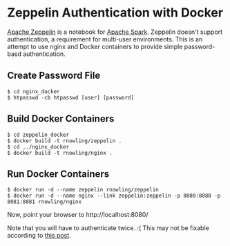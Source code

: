 Zeppelin Authentication with Docker
===================================

[Apache Zeppelin](https://zeppelin.incubator.apache.org/) is a notebook for [Apache Spark](http://spark.apache.org/).  Zeppelin doesn't support authentication, a requirement for multi-user environments.  This is an attempt to use nginx and Docker containers to provide simple password-basd authentication.

Create Password File
--------------------

    $ cd nginx_docker
    $ htpasswd -cb htpasswd [user] [password]

Build Docker Containers
-----------------------

    $ cd zeppelin_docker
	$ docker build -t rnowling/zeppelin .
	$ cd ../nginx_docker
	$ docker build -t rnowling/nginx .

Run Docker Containers
---------------------

	$ docker run -d --name zeppelin rnowling/zeppelin
	$ docker run -d --name nginx --link zeppelin:zeppelin -p 8080:8080 -p 8081:8081 rnowling/nginx

Now, point your browser to http://localhost:8080/

Note that you will have to authenticate twice. :(  This may not be fixable according to [this post](http://serverfault.com/questions/558988/sharing-authentication-data-between-servers-in-nginx).
	


